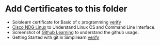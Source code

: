# Add Certificates to this folder

* Sololearn certificate for Basic of c programming  [verify](https://www.sololearn.com/Certificate/1089-25245475/jpg)
* [Cisco NDG Linux](https://www.netacad.com/courses/os-it/ndg-linux-unhatched) to Understand Linux OS and Command Line Interface.
* Screenshot of [Github Learning](https://lab.github.com/githubtraining/first-day-on-github) to understand the github usage.
* Getting Started with git in Simplilearn [verify](https://lms.simplilearn.com/dashboard/certificate)
